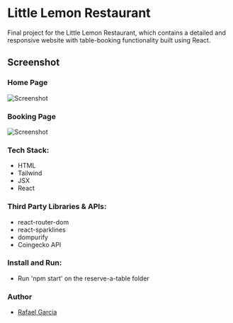 # Little Lemon Restaurant

Final project for the Little Lemon Restaurant, which contains a detailed and responsive website with table-booking functionality built using React.

## Screenshot

### Home Page

![Screenshot](./homepage.png)

### Booking Page

![Screenshot](./reservation.png)

### Tech Stack:

- HTML
- Tailwind
- JSX
- React

### Third Party Libraries & APIs:

- react-router-dom
- react-sparklines
- dompurify
- Coingecko API

### Install and Run:

- Run 'npm start' on the reserve-a-table folder

### Author

- [Rafael Garcia](https://github.com/rafaellevis07)
